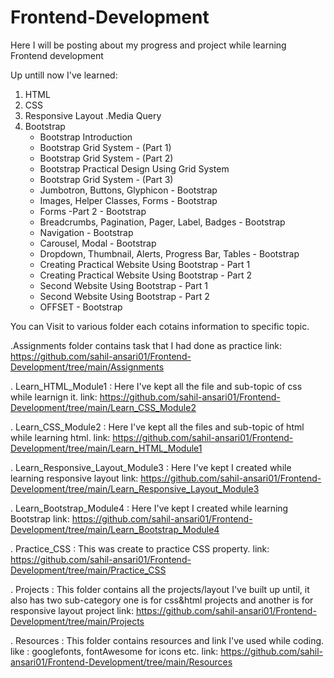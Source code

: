 # Frontend-Development
 Here I will be posting about my progress and project while learning Frontend development

Up untill now I've learned:
 1. HTML
 2. CSS
 3. Responsive Layout
     .Media Query
 4. Bootstrap 
    - Bootstrap Introduction
    - Bootstrap Grid System - (Part 1)
    - Bootstrap Grid System - (Part 2)
    - Bootstrap Practical Design Using Grid System
    - Bootstrap Grid System - (Part 3)
    - Jumbotron, Buttons, Glyphicon - Bootstrap
    - Images, Helper Classes, Forms - Bootstrap
    - Forms -Part 2 - Bootstrap
    - Breadcrumbs, Pagination, Pager, Label, Badges - Bootstrap
    - Navigation - Bootstrap
    - Carousel, Modal - Bootstrap
    - Dropdown, Thumbnail, Alerts, Progress Bar, Tables - Bootstrap
    - Creating Practical Website Using Bootstrap - Part 1
    - Creating Practical Website Using Bootstrap - Part 2
    - Second Website Using Bootstrap - Part 1
    - Second Website Using Bootstrap - Part 2
    - OFFSET - Bootstrap
    

You can Visit to various folder each cotains information to specific topic.
 
 .Assignments folder contains task that I had done as practice 
  link: https://github.com/sahil-ansari01/Frontend-Development/tree/main/Assignments
  
 . Learn_HTML_Module1 : Here I've kept all the file and sub-topic of css while learnign it.
   link: https://github.com/sahil-ansari01/Frontend-Development/tree/main/Learn_CSS_Module2
   
 . Learn_CSS_Module2 : Here I've kept all the files and sub-topic of html while learning html.
   link: https://github.com/sahil-ansari01/Frontend-Development/tree/main/Learn_HTML_Module1
   
 . Learn_Responsive_Layout_Module3 : Here I've kept I created while learning responsive layout
   link: https://github.com/sahil-ansari01/Frontend-Development/tree/main/Learn_Responsive_Layout_Module3
   
 . Learn_Bootstrap_Module4 : Here I've kept I created while learning Bootstrap
   link: https://github.com/sahil-ansari01/Frontend-Development/tree/main/Learn_Bootstrap_Module4
   
 . Practice_CSS : This was create to practice CSS property.
   link: https://github.com/sahil-ansari01/Frontend-Development/tree/main/Practice_CSS
   
  . Projects : This folder contains all the projects/layout I've built up until, it also has two sub-category one is for css&html projects and another is for responsive layout project
   link: https://github.com/sahil-ansari01/Frontend-Development/tree/main/Projects
   
 . Resources : This folder contains resources and link I've used while coding. like : googlefonts, fontAwesome for icons etc.
   link: https://github.com/sahil-ansari01/Frontend-Development/tree/main/Resources
   
